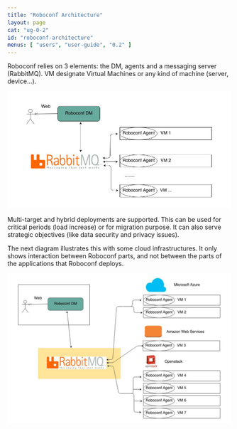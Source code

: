 ```yaml
---
title: "Roboconf Architecture"
layout: page
cat: "ug-0-2"
id: "roboconf-architecture"
menus: [ "users", "user-guide", "0.2" ]
---
```


Roboconf relies on 3 elements: the DM, agents and a messaging server (RabbitMQ).
VM designate Virtual Machines or any kind of machine (server, device...).

<img src="/resources/img/roboconf-architecture.jpg" alt="Architecture Diagram" class="gs" />

Multi-target and hybrid deployments are supported.
This can be used for critical periods (load increase) or for migration purpose.
It can also serve strategic objectives (like data security and privacy issues).

The next diagram illustrates this with some cloud infrastructures.
It only shows interaction between Roboconf parts, and not between the parts of the applications that Roboconf deploys.

<img src="/resources/img/roboconf-architecture-example.jpg" alt="Sample Architecture Diagram" class="gs" />
